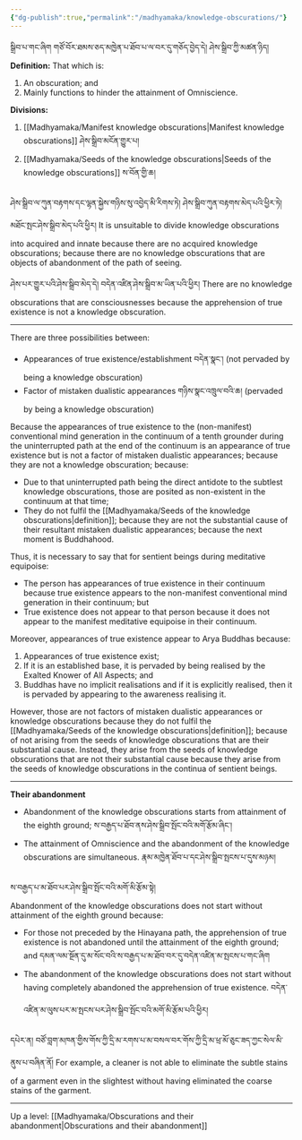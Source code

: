 ```yaml
---
{"dg-publish":true,"permalink":"/madhyamaka/knowledge-obscurations/"}
---
```


སྒྲིབ་པ་གང་ཞིག གཙོ་བོར་ཐམས་ཅད་མཁྱེན་པ་ཐོབ་པ་ལ་བར་དུ་གཅོད་བྱེད་དེ། ཤེས་སྒྲིབ་ཀྱི་མཚན་ཉིད།
**Definition:** That which is:
1. An obscuration; and
2. Mainly functions to hinder the attainment of Omniscience.

**Divisions:**
1. [[Madhyamaka/Manifest knowledge obscurations\|Manifest knowledge obscurations]] ཤེས་སྒྲིབ་མངོན་གྱུར་པ།
2. [[Madhyamaka/Seeds of the knowledge obscurations\|Seeds of the knowledge obscurations]] ས་བོན་གྱི་ཆ།

ཤེས་སྒྲིབ་ལ་ཀུན་བརྟགས་དང་ལྷན་སྐྱེས་གཉིས་སུ་འབྱེད་མི་རིགས་ཏེ། ཤེས་སྒྲིབ་ཀུན་བརྟགས་མེད་པའི་ཕྱིར་ཏེ། མཐོང་སྤང་ཤེས་སྒྲིབ་མེད་པའི་ཕྱིར།
It is unsuitable to divide knowledge obscurations into acquired and innate because there are no acquired knowledge obscurations; because there are no knowledge obscurations that are objects of abandonment of the path of seeing.

ཤེས་པར་གྱུར་པའི་ཤེས་སྒྲིབ་མེད་དེ། བདེན་འཛིན་ཤེས་སྒྲིབ་མ་ཡིན་པའི་ཕྱིར།
There are no knowledge obscurations that are consciousnesses because the apprehension of true existence is not a knowledge obscuration.

---
There are three possibilities between:
- Appearances of true existence/establishment བདེན་སྣང་། (not pervaded by being a knowledge obscuration)
- Factor of mistaken dualistic appearances གཉིས་སྣང་འཁྲུལ་བའི་ཆ། (pervaded by being a knowledge obscuration)

Because the appearances of true existence to the (non-manifest) conventional mind generation in the continuum of a tenth grounder during the uninterrupted path at the end of the continuum is an appearance of true existence but is not a factor of mistaken dualistic appearances; because they are not a knowledge obscuration; because:
- Due to that uninterrupted path being the direct antidote to the subtlest knowledge obscurations, those are posited as non-existent in the continuum at that time;
- They do not fulfil the [[Madhyamaka/Seeds of the knowledge obscurations\|definition]]; because they are not the substantial cause of their resultant mistaken dualistic appearances; because the next moment is Buddhahood.

Thus, it is necessary to say that for sentient beings during meditative equipoise:
- The person has appearances of true existence in their continuum because true existence appears to the non-manifest conventional mind generation in their continuum; but
- True existence does not appear to that person because it does not appear to the manifest meditative equipoise in their continuum.

Moreover, appearances of true existence appear to Arya Buddhas because:
1. Appearances of true existence exist;
2. If it is an established base, it is pervaded by being realised by the Exalted Knower of All Aspects; and
3. Buddhas have no implicit realisations and if it is explicitly realised, then it is pervaded by appearing to the awareness realising it.

However, those are not factors of mistaken dualistic appearances or knowledge obscurations because they do not fulfil the [[Madhyamaka/Seeds of the knowledge obscurations\|definition]]; because of not arising from the seeds of knowledge obscurations that are their substantial cause.
Instead, they arise from the seeds of knowledge obscurations that are not their substantial cause because they arise from the seeds of knowledge obscurations in the continua of sentient beings.

---
**Their abandonment**
- Abandonment of the knowledge obscurations starts from attainment of the eighth ground;
ས་བརྒྱད་པ་ཐོབ་ནས་ཤེས་སྒྲིབ་སྤོང་བའི་མགོ་རྩོམ་ཞིང་།
- The attainment of Omniscience and the abandonment of the knowledge obscurations are simultaneous.
རྣམ་མཁྱེན་ཐོབ་པ་དང་ཤེས་སྒྲིབ་སྤངས་པ་དུས་མཉམ།

ས་བརྒྱད་པ་མ་ཐོབ་པར་ཤེས་སྒྲིབ་སྤོང་བའི་མགོ་མི་རྩོམ་སྟེ།  
Abandonment of the knowledge obscurations does not start without attainment of the eighth ground because:
- For those not preceded by the Hinayana path, the apprehension of true existence is not abandoned until the attainment of the eighth ground; and དམན་ལམ་སྔོན་དུ་མ་སོང་བའི་ས་བརྒྱད་པ་མ་ཐོབ་བར་དུ་བདེན་འཛིན་མ་སྤངས་པ་གང་ཞིག
- The abandonment of the knowledge obscurations does not start without having completely abandoned the apprehension of true existence. བདེན་འཛིན་མ་ལུས་པར་མ་སྤངས་པར་ཤེས་སྒྲིབ་སྤོང་བའི་མགོ་མི་རྩོམ་པའི་ཕྱིར།

དཔེར་ན། བཙོ་བླག་མཁན་གྱིས་གོས་ཀྱི་དྲི་མ་རགས་པ་མ་བསལ་བར་གོས་ཀྱི་དྲི་མ་ཕྲ་མོ་ཅུང་ཟད་ཀྱང་སེལ་མི་ནུས་པ་བཞིན་ནོ།
For example, a cleaner is not able to eliminate the subtle stains of a garment even in the slightest without having eliminated the coarse stains of the garment.

---
Up a level: [[Madhyamaka/Obscurations and their abandonment\|Obscurations and their abandonment]]